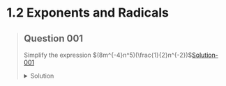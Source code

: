 # 1.2 Exponents and Radicals

> ## Question 001
> Simplify the expression $(8m^{-4}n^5)(\frac{1}{2}n^{-2})$[Solution-001]
> <details>
>     <summary>Solution</summary>
>     *bruh*
> </details>



[Solution-001]: BRUH
